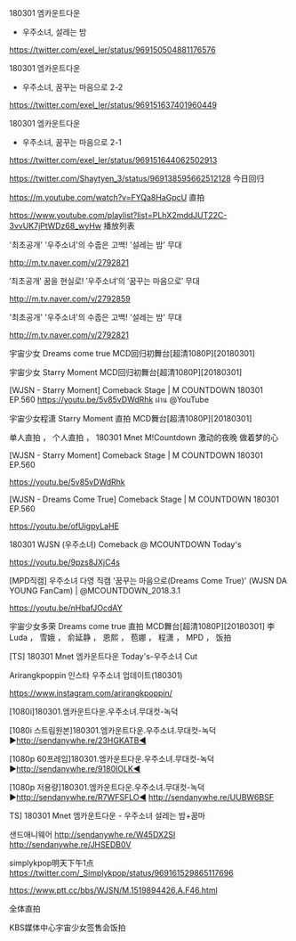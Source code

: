 
180301 엠카운트다운
 - 우주소녀, 설레는 밤 

https://twitter.com/exel_ler/status/969150504881176576

180301 엠카운트다운
 - 우주소녀, 꿈꾸는 마음으로 2-2 

https://twitter.com/exel_ler/status/969151637401960449


180301 엠카운트다운
 - 우주소녀, 꿈꾸는 마음으로 2-1 

https://twitter.com/exel_ler/status/969151644062502913

https://twitter.com/Shaytyen_3/status/969138595662512128  今日回归

https://m.youtube.com/watch?v=FYQa8HaGpcU 直拍

https://www.youtube.com/playlist?list=PLhX2mddJUT22C-3vvUK7jPtWDz68_wyHw  播放列表

'최초공개' '우주소녀'의 수줍은 고백! '설레는 밤' 무대

http://m.tv.naver.com/v/2792821

′최초공개′ 꿈을 현실로! ′우주소녀′의 ′꿈꾸는 마음으로′ 무대

http://m.tv.naver.com/v/2792859

'최초공개' '우주소녀'의 수줍은 고백! '설레는 밤' 무대

http://m.tv.naver.com/v/2792821

宇宙少女 Dreams come true MCD回归初舞台[超清1080P][20180301]

宇宙少女 Starry Moment MCD回归初舞台[超清1080P][20180301]

[WJSN - Starry Moment] Comeback Stage | M COUNTDOWN 180301 EP.560 https://youtu.be/5v85vDWdRhk ผ่าน @YouTube

宇宙少女程潇 Starry Moment 直拍 MCD舞台[超清1080P][20180301]

单人直拍 ， 
个人直拍 ， 
180301 Mnet M!Countdown
激动的夜晚
做着梦的心


[WJSN - Starry Moment] Comeback Stage | M COUNTDOWN 180301 EP.560

https://youtu.be/5v85vDWdRhk

[WJSN - Dreams Come True] Comeback Stage | M COUNTDOWN 180301 EP.560

https://youtu.be/ofUigpyLaHE

180301 WJSN (우주소녀) Comeback @ MCOUNTDOWN Today's

https://youtu.be/9pzs8JXjC4s

[MPD직캠] 우주소녀 다영 직캠 '꿈꾸는 마음으로(Dreams Come True)' (WJSN DA YOUNG FanCam) | @MCOUNTDOWN_2018.3.1

https://youtu.be/nHbafJOcdAY

宇宙少女多荣 Dreams come true 直拍 MCD舞台[超清1080P][20180301]
李Luda ， 雪娥 ， 俞延静 ， 恩熙 ， 苞娜 ， 程潇 ， MPD ， 饭拍

[TS] 180301 Mnet 엠카운트다운 Today's-우주소녀 Cut

Arirangkpoppin 인스타 우주소녀 업데이트(180301)

https://www.instagram.com/arirangkpoppin/

[1080i]180301.엠카운트다운.우주소녀.무대컷-녹덕

[1080i 스트림원본]180301.엠카운트다운.우주소녀.무대컷-녹덕
▶http://sendanywhe.re/23HGKATB◀

[1080p 60프레임]180301.엠카운트다운.우주소녀.무대컷-녹덕
▶http://sendanywhe.re/9180IOLK◀

[1080p 저용량]180301.엠카운트다운.우주소녀.무대컷-녹덕
▶http://sendanywhe.re/R7WFSFLO◀
http://sendanywhe.re/UUBW6BSF

TS] 180301 Mnet 엠카운트다운 - 우주소녀 설레는 밤+꿈마

샌드애니웨어
http://sendanywhe.re/W45DX2SI
http://sendanywhe.re/JHSEDB0V

simplykpop明天下午1点
https://twitter.com/_Simplykpop/status/969161529865117696

https://www.ptt.cc/bbs/WJSN/M.1519894426.A.F46.html

全体直拍

KBS媒体中心宇宙少女签售会饭拍
